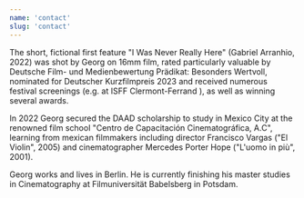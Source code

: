 ```yaml
---
name: 'contact'
slug: 'contact'
---
```


<script>
  import ExternalLink from '$lib/components/Link/ExternalLink.svelte';
  import Link from '$lib/components/Link/Link.svelte';  
</script>

The short, fictional first feature "I Was Never Really Here" (Gabriel Arranhio, 2022) was shot by Georg on 16mm film, rated particularly valuable by <ExternalLink href='https://www.fbw-filmbewertung.com/film/i_was_never_really_here'>Deutsche Film- und Medienbewertung Prädikat: Besonders Wertvoll</ExternalLink>, nominated for <ExternalLink href='https://kurzfilmtournee.de/de/filme/3434.html'>Deutscher Kurzfilmpreis 2023</ExternalLink> and received numerous festival screenings (e.g. at <ExternalLink href='https://mubi.com/de/de/films/i-was-never-really-here'>ISFF Clermont-Ferrand </ExternalLink>), as well as winning several <ExternalLink href='https://poitiersfilmfestival.com/palmares-2023/'>awards</ExternalLink>.

In 2022 Georg secured the DAAD scholarship to study in Mexico City at the renowned film school "Centro de Capacitación Cinematográfica, A.C", learning from mexican filmmakers including director Francisco Vargas ("El Violin", 2005) and cinematographer Mercedes Porter Hope ("L'uomo in più", 2001).

Georg works and lives in Berlin. He is currently finishing his master studies in Cinematography at Filmuniversität Babelsberg in Potsdam.
